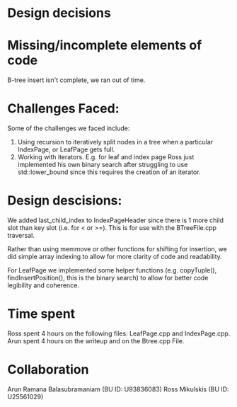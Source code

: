 # Design decisions


# Missing/incomplete elements of code
B-tree insert isn't complete, we ran out of time.

# Challenges Faced:

Some of the challenges we faced include:

1) Using recursion to iteratively split nodes in a tree when a particular IndexPage, or LeafPage gets full.
2) Working with iterators. E.g. for leaf and index page Ross just implemented his
own binary search after struggling to use std::lower_bound since this requires
the creation of an iterator.

# Design descisions:
We added last\_child\_index to IndexPageHeader since there is 1 more child slot than key slot (i.e. for < or >=). This is for use with the BTreeFile.cpp traversal.

Rather than using memmove or other functions for shifting for insertion, we did
simple array indexing to allow for more clarity of code and readability.

For LeafPage we implemented some helper functions (e.g. copyTuple(), findInsertPosition(), this is the binary search) to allow for better code legibility and
coherence.

# Time spent
Ross spent 4 hours on the following files: LeafPage.cpp and IndexPage.cpp.
Arun spent 4 hours on the writeup and on the Btree.cpp File.

# Collaboration
Arun Ramana Balasubramaniam (BU ID: U93836083)
Ross Mikulskis (BU ID: U25561029)
